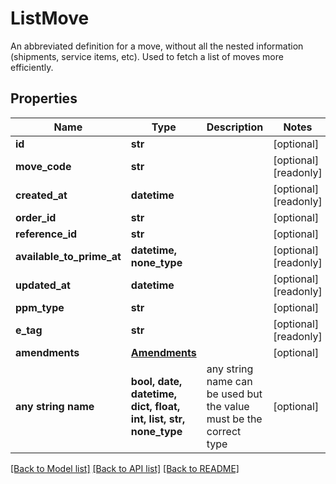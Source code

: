 # ListMove

An abbreviated definition for a move, without all the nested information (shipments, service items, etc). Used to fetch a list of moves more efficiently. 

## Properties
Name | Type | Description | Notes
------------ | ------------- | ------------- | -------------
**id** | **str** |  | [optional] 
**move_code** | **str** |  | [optional] [readonly] 
**created_at** | **datetime** |  | [optional] [readonly] 
**order_id** | **str** |  | [optional] 
**reference_id** | **str** |  | [optional] 
**available_to_prime_at** | **datetime, none_type** |  | [optional] [readonly] 
**updated_at** | **datetime** |  | [optional] [readonly] 
**ppm_type** | **str** |  | [optional] 
**e_tag** | **str** |  | [optional] [readonly] 
**amendments** | [**Amendments**](Amendments.md) |  | [optional] 
**any string name** | **bool, date, datetime, dict, float, int, list, str, none_type** | any string name can be used but the value must be the correct type | [optional]

[[Back to Model list]](../README.md#documentation-for-models) [[Back to API list]](../README.md#documentation-for-api-endpoints) [[Back to README]](../README.md)


